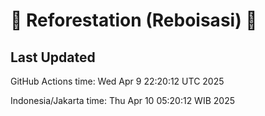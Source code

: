 
# 🌳 Reforestation (Reboisasi) 🌲

## Last Updated

GitHub Actions time: Wed Apr  9 22:20:12 UTC 2025

Indonesia/Jakarta time: Thu Apr 10 05:20:12 WIB 2025
